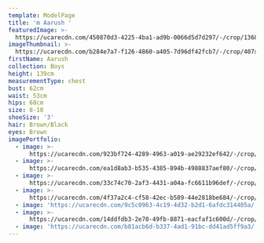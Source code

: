 ```yaml
---
template: ModelPage
title: 'm Aarush '
featuredImage: >-
  https://ucarecdn.com/450870d3-4225-4ba1-ad9b-0066d5d7d297/-/crop/1368x701/0,42/-/preview/
imageThumbnail: >-
  https://ucarecdn.com/b284e7a7-f126-4860-a405-7d96df42fcb7/-/crop/407x514/90,168/-/preview/
firstName: Aarush
collection: Boys
height: 139cm
measurementType: chest
bust: 62cm
waist: 53cm
hips: 68cm
size: 8-10
shoeSize: '3'
hair: Brown/Black
eyes: Brown
imagePortfolio:
  - image: >-
      https://ucarecdn.com/923bf724-4289-4963-a019-ae29232ef642/-/crop/608x741/0,171/-/preview/
  - image: >-
      https://ucarecdn.com/ea1d8ab3-b535-4385-894b-4988837aef80/-/crop/608x787/0,125/-/preview/
  - image: >-
      https://ucarecdn.com/33c74c70-2af3-4431-a04a-fc6611b96def/-/crop/558x824/50,88/-/preview/
  - image: >-
      https://ucarecdn.com/4f37a2c4-cf58-42ec-b589-44e2818be684/-/crop/608x822/0,90/-/preview/
  - image: 'https://ucarecdn.com/9c5c0963-4c19-4d32-b2d1-6afdc314405a/'
  - image: >-
      https://ucarecdn.com/14ddfdb3-2e70-49fb-8871-eacfaf1c600d/-/crop/608x770/0,142/-/preview/
  - image: 'https://ucarecdn.com/b81acb6d-b337-4ad1-91bc-dd41ad5ff9a3/'
---
```



